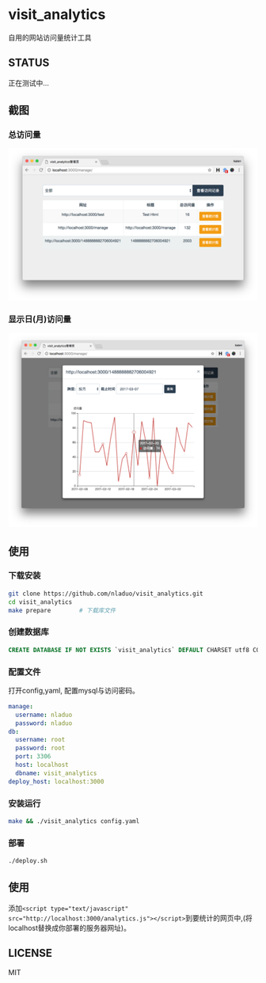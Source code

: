 # visit_analytics
自用的网站访问量统计工具

## STATUS
正在测试中...

## 截图
### 总访问量
![screenshot](./screenshot.png)
### 显示日(月)访问量
![screenshot2](./screenshot2.png)

## 使用
### 下载安装
``` sh
git clone https://github.com/nladuo/visit_analytics.git
cd visit_analytics
make prepare 		# 下载库文件
```

### 创建数据库
``` sql
CREATE DATABASE IF NOT EXISTS `visit_analytics` DEFAULT CHARSET utf8 COLLATE utf8_general_ci;
```

### 配置文件
打开config,yaml, 配置mysql与访问密码。
``` yaml
manage:
  username: nladuo
  password: nladuo
db:
  username: root
  password: root
  port: 3306
  host: localhost
  dbname: visit_analytics
deploy_host: localhost:3000
```

### 安装运行
``` sh
make && ./visit_analytics config.yaml
```

### 部署
``` sh
./deploy.sh
```

## 使用
添加`<script type="text/javascript" src="http://localhost:3000/analytics.js"></script>`到要统计的网页中,(将localhost替换成你部署的服务器网址)。

## LICENSE
MIT
